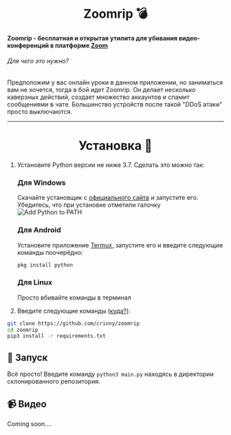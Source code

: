 <h1 align="center">Zoomrip 💣 </h1>

#### Zoomrip - бесплатная и открытая утилита для убивания видео-конференций в платформе [Zoom](http://zoom.us/ "Zoom")

###### Для чего это нужно?
Предположим у вас онлайн уроки в данном приложении, но заниматься вам не хочется, тогда в бой идет Zoomrip. Он делает несколько каверзных действий, создает множество аккаунтов и спамит сообщениями в чате. Большинство устройств после такой "DDoS атаки" просто выключаются. 


------------

<h1 align="center">Установка 🚀 </h1>


1. Установите Python версии не ниже 3.7. Сделать это можно так:

    <h3>Для Windows</h3>

    Скачайте установщик с [официального сайта](https://www.python.org/downloads/) и запустите его. Убедитесь, что при установке отметили галочку ![Add Python to PATH](https://user-images.githubusercontent.com/42045258/69171091-557d2780-0b0c-11ea-8adf-7f819357f041.png)

    <h3>Для Android</h3>

    Установите приложение [Termux](https://play.google.com/store/apps/details?id=com.termux), запустите его и введите следующие команды поочерёдно:
     ```sh
     pkg install python
     ```
    <h3>Для Linux</h3>

    Просто вбивайте команды в терминал

2. Введите следующие команды ([куда?](http://comp-profi.com/kak-vyzvat-komandnuyu-stroku-ili-konsol-windows/)):

```sh
git clone https://github.com/crinny/zoomrip
cd zoomrip
pip3 install -r requirements.txt
```
## 🚩 Запуск

Всё просто! Введите команду `python3 main.py` находясь в директории склонированного репозитория.

## 📹  Видео

Coming soon....
